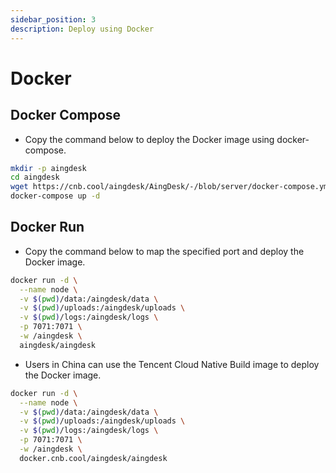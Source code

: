 ```yaml
---
sidebar_position: 3
description: Deploy using Docker
---
```

# Docker
## Docker Compose
- Copy the command below to deploy the Docker image using docker-compose.
```bash
mkdir -p aingdesk
cd aingdesk
wget https://cnb.cool/aingdesk/AingDesk/-/blob/server/docker-compose.yml
docker-compose up -d
```

## Docker Run
- Copy the command below to map the specified port and deploy the Docker image.
```bash
docker run -d \
  --name node \
  -v $(pwd)/data:/aingdesk/data \
  -v $(pwd)/uploads:/aingdesk/uploads \
  -v $(pwd)/logs:/aingdesk/logs \
  -p 7071:7071 \
  -w /aingdesk \
  aingdesk/aingdesk
```

- Users in China can use the Tencent Cloud Native Build image to deploy the Docker image.
```bash
docker run -d \
  --name node \
  -v $(pwd)/data:/aingdesk/data \
  -v $(pwd)/uploads:/aingdesk/uploads \
  -v $(pwd)/logs:/aingdesk/logs \
  -p 7071:7071 \
  -w /aingdesk \
  docker.cnb.cool/aingdesk/aingdesk
```